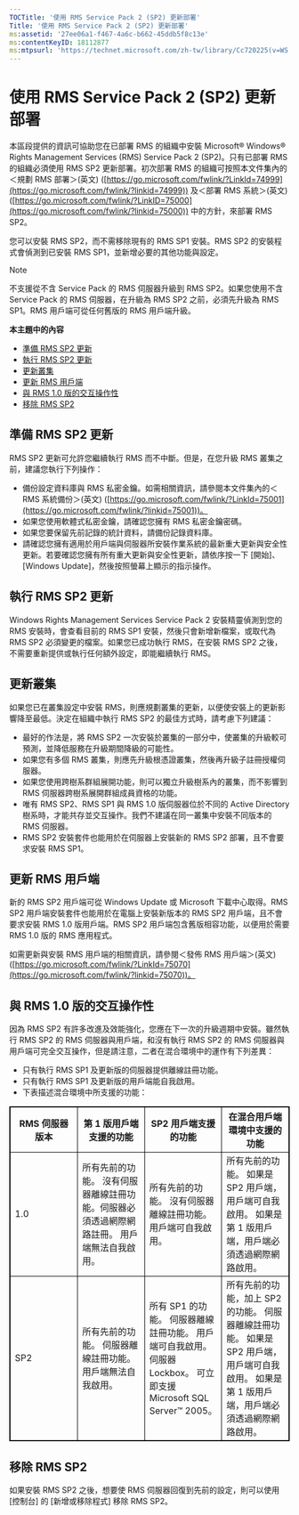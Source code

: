 ```yaml
---
TOCTitle: '使用 RMS Service Pack 2 (SP2) 更新部署'
Title: '使用 RMS Service Pack 2 (SP2) 更新部署'
ms:assetid: '27ee06a1-f467-4a6c-b662-45ddb5f8c13e'
ms:contentKeyID: 18112877
ms:mtpsurl: 'https://technet.microsoft.com/zh-tw/library/Cc720225(v=WS.10)'
---
```


使用 RMS Service Pack 2 (SP2) 更新部署
======================================

本區段提供的資訊可協助您在已部署 RMS 的組織中安裝 Microsoft® Windows® Rights Management Services (RMS) Service Pack 2 (SP2)。只有已部署 RMS 的組織必須使用 RMS SP2 更新部署。初次部署 RMS 的組織可按照本文件集內的＜規劃 RMS 部署＞(英文) ([https://go.microsoft.com/fwlink/?LinkId=74999](https://go.microsoft.com/fwlink/?linkid=74999)) 及＜部署 RMS 系統＞(英文) ([https://go.microsoft.com/fwlink/?LinkID=75000](https://go.microsoft.com/fwlink/?linkid=75000)) 中的方針，來部署 RMS SP2。

您可以安裝 RMS SP2，而不需移除現有的 RMS SP1 安裝。RMS SP2 的安裝程式會偵測到已安裝 RMS SP1，並新增必要的其他功能與設定。

> [!Note]  
> 不支援從不含 Service Pack 的 RMS 伺服器升級到 RMS SP2。如果您使用不含 Service Pack 的 RMS 伺服器，在升級為 RMS SP2 之前，必須先升級為 RMS SP1。RMS 用戶端可從任何舊版的 RMS 用戶端升級。 

**本主題中的內容**

-   [準備 RMS SP2 更新](#bkmk_preparingforsp2update)
-   [執行 RMS SP2 更新](#bkmk_performingsp2update)
-   [更新叢集](#bkmk_updateclusters)
-   [更新 RMS 用戶端](#bkmk_updateclients)
-   [與 RMS 1.0 版的交互操作性](#bkmk_interop)
-   [移除 RMS SP2](#bkmk_removingrms)

<span id="bkmk_PreparingForSP2Update"></span>
準備 RMS SP2 更新
-----------------

RMS SP2 更新可允許您繼續執行 RMS 而不中斷。但是，在您升級 RMS 叢集之前，建議您執行下列操作：

-   備份設定資料庫與 RMS 私密金鑰。如需相關資訊，請參閱本文件集內的＜RMS 系統備份＞(英文) ([https://go.microsoft.com/fwlink/?LinkId=75001](https://go.microsoft.com/fwlink/?linkid=75001))。
-   如果您使用軟體式私密金鑰，請確認您擁有 RMS 私密金鑰密碼。
-   如果您要保留先前記錄的統計資料，請備份記錄資料庫。
-   請確認您擁有適用於用戶端與伺服器所安裝作業系統的最新重大更新與安全性更新。若要確認您擁有所有重大更新與安全性更新，請依序按一下 \[開始\]、\[Windows Update\]，然後按照螢幕上顯示的指示操作。

<span id="bkmk_PerformingSP2Update"></span>
執行 RMS SP2 更新
-----------------

Windows Rights Management Services Service Pack 2 安裝精靈偵測到您的 RMS 安裝時，會查看目前的 RMS SP1 安裝，然後只會新增新檔案，或取代為 RMS SP2 必須變更的檔案。如果您已成功執行 RMS，在安裝 RMS SP2 之後，不需要重新提供或執行任何額外設定，即能繼續執行 RMS。

<span id="bkmk_UpdateClusters"></span>
更新叢集
--------

如果您已在叢集設定中安裝 RMS，則應規劃叢集的更新，以便使安裝上的更新影響降至最低。決定在組織中執行 RMS SP2 的最佳方式時，請考慮下列建議：

-   最好的作法是，將 RMS SP2 一次安裝於叢集的一部分中，使叢集的升級較可預測，並降低服務在升級期間降級的可能性。
-   如果您有多個 RMS 叢集，則應先升級根憑證叢集，然後再升級子註冊授權伺服器。
-   如果您使用跨樹系群組展開功能，則可以獨立升級樹系內的叢集，而不影響到 RMS 伺服器跨樹系展開群組成員資格的功能。
-   唯有 RMS SP2、RMS SP1 與 RMS 1.0 版伺服器位於不同的 Active Directory 樹系時，才能共存並交互操作。我們不建議在同一叢集中安裝不同版本的 RMS 伺服器。
-   RMS SP2 安裝套件也能用於在伺服器上安裝新的 RMS SP2 部署，且不會要求安裝 RMS SP1。

<span id="bkmk_UpdateClients"></span>
更新 RMS 用戶端
---------------

新的 RMS SP2 用戶端可從 Windows Update 或 Microsoft 下載中心取得。RMS SP2 用戶端安裝套件也能用於在電腦上安裝新版本的 RMS SP2 用戶端，且不會要求安裝 RMS 1.0 版用戶端。RMS SP2 用戶端包含舊版相容功能，以便用於需要 RMS 1.0 版的 RMS 應用程式。

如需更新與安裝 RMS 用戶端的相關資訊，請參閱＜發佈 RMS 用戶端＞(英文) ([https://go.microsoft.com/fwlink/?LinkId=75070](https://go.microsoft.com/fwlink/?linkid=75070))。

<span id="bkmk_InterOp"></span>
與 RMS 1.0 版的交互操作性
-------------------------

因為 RMS SP2 有許多改進及效能強化，您應在下一次的升級週期中安裝。雖然執行 RMS SP2 的 RMS 伺服器與用戶端，和沒有執行 RMS SP2 的 RMS 伺服器與用戶端可完全交互操作，但是請注意，二者在混合環境中的運作有下列差異：

-   只有執行 RMS SP1 及更新版的伺服器提供離線註冊功能。
-   只有執行 RMS SP1 及更新版的用戶端能自我啟用。
-   下表描述混合環境中所支援的功能：

<p></p> 
<table style="border:1px solid black;">
<colgroup>
<col width="25%" />
<col width="25%" />
<col width="25%" />
<col width="25%" />
</colgroup>
<thead>
<tr class="header">
<th style="border:1px solid black;" >RMS 伺服器版本</th>
<th style="border:1px solid black;" >第 1 版用戶端支援的功能</th>
<th style="border:1px solid black;" >SP2 用戶端支援的功能</th>
<th style="border:1px solid black;" >在混合用戶端環境中支援的功能</th>
</tr>
</thead>
<tbody>
<tr class="odd">
<td style="border:1px solid black;">1.0</td>
<td style="border:1px solid black;">所有先前的功能。
沒有伺服器離線註冊功能。伺服器必須透過網際網路註冊。
用戶端無法自我啟用。</td>
<td style="border:1px solid black;">所有先前的功能。
沒有伺服器離線註冊功能。
用戶端可自我啟用。</td>
<td style="border:1px solid black;">所有先前的功能。
如果是 SP2 用戶端，用戶端可自我啟用。
如果是第 1 版用戶端，用戶端必須透過網際網路啟用。</td>
</tr>
<tr class="even">
<td style="border:1px solid black;">SP2</td>
<td style="border:1px solid black;">所有先前的功能。
伺服器離線註冊功能。
用戶端無法自我啟用。</td>
<td style="border:1px solid black;">所有 SP1 的功能。
伺服器離線註冊功能。  
用戶端可自我啟用。  
伺服器 Lockbox。
可立即支援 Microsoft SQL Server™ 2005。</td>
<td style="border:1px solid black;">所有先前的功能，加上 SP2 的功能。
伺服器離線註冊功能。  
如果是 SP2 用戶端，用戶端可自我啟用。
如果是第 1 版用戶端，用戶端必須透過網際網路啟用。</td>
</tr>
</tbody>
</table>
 

<span id="bkmk_RemovingRMS"></span>
移除 RMS SP2
------------

如果安裝 RMS SP2 之後，想要使 RMS 伺服器回復到先前的設定，則可以使用 \[控制台\] 的 \[新增或移除程式\] 移除 RMS SP2。
